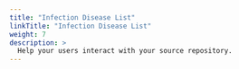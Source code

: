 ```yaml
---
title: "Infection Disease List"
linkTitle: "Infection Disease List"
weight: 7
description: >
  Help your users interact with your source repository.
---
```

